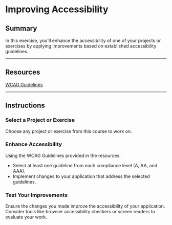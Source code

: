 # Improving Accessibility

## Summary

In this exercise, you'll enhance the accessibility of one of your projects or exercises by applying improvements based on established accessibility guidelines.

---

## Resources

[WCAG Guidelines](https://studio.udacity.com/courses/19285835/lessons/19889055/pages/20274580)

---

## Instructions

### Select a Project or Exercise

Choose any project or exercise from this course to work on.

### Enhance Accessibility

Using the WCAG Guidelines provided in the resources:

- Select at least one guideline from each compliance level (A, AA, and AAA).
- Implement changes to your application that address the selected guidelines.

### Test Your Improvements

Ensure the changes you made improve the accessibility of your application. Consider tools like browser accessibility checkers or screen readers to evaluate your work.
